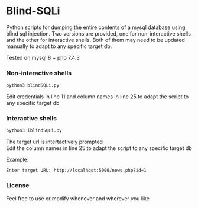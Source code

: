 # Blind-SQLi
Python scripts for dumping the entire contents of a mysql database using blind sql injection. Two versions are provided, one for non-interactive shells and the other for interactive shells. Both of them may need to be updated manually to adapt to any specific target db.

Tested on mysql 8 + php 7.4.3

### Non-interactive shells

```python
python3 blindSQLi.py
```

Edit credentials in line 11 and column names in line 25 to adapt the script to any specific target db

### Interactive shells

```python
python3 iblindSQLi.py
```

The target url is intertactively prompted  
Edit the column names in line 25 to adapt the script to any specific target db

Example:
```
Enter target URL: http://localhost:5000/news.php?id=1
```

### License
Feel free to use or modify whenever and wherever you like
